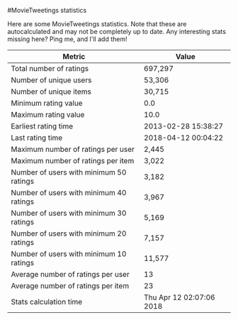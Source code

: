 #MovieTweetings statistics

Here are some MovieTweetings statistics. Note that these are autocalculated and may not be completely up to date. Any interesting stats missing here? Ping me, and I'll add them!

Metric | Value
--- | ---
Total number of ratings                 | 697,297
Number of unique users                  | 53,306
Number of unique items                  | 30,715
Minimum rating value                    | 0.0
Maximum rating value                    | 10.0
Earliest rating time                    | 2013-02-28 15:38:27
Last rating time                        | 2018-04-12 00:04:22
Maximum number of ratings per user      | 2,445
Maximum number of ratings per item      | 3,022
Number of users with minimum 50 ratings | 3,182
Number of users with minimum 40 ratings | 3,967
Number of users with minimum 30 ratings | 5,169
Number of users with minimum 20 ratings | 7,157
Number of users with minimum 10 ratings | 11,577
Average number of ratings per user      | 13
Average number of ratings per item      | 23
Stats calculation time                  | Thu Apr 12 02:07:06 2018

